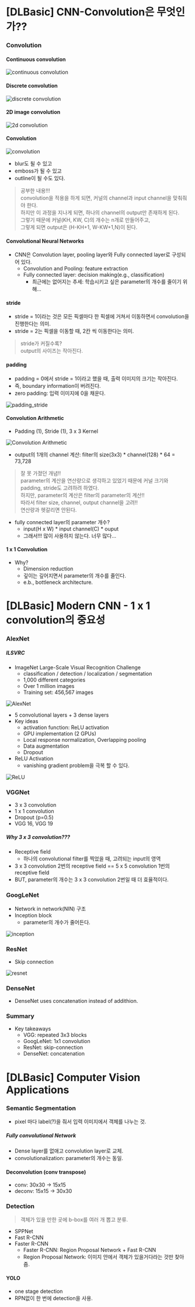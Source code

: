 # [DLBasic] CNN-Convolution은 무엇인가??
### Convolution
#### Continuous convolution
![continuous convolution](./image/1.JPG)<br>
#### Discrete convolution
![discrete convolution](./image/2.JPG)<br>
#### 2D image convolution
![2d convolution](./image/3.JPG)<br>

#### Convolution
![convolution](./image/4.JPG)<br>
- blur도 될 수 있고
- emboss가 될 수 있고
- outline이 될 수도 있다.
> 공부한 내용!!!<br>
> convolution을 적용을 하게 되면, 커널의 channel과 input channel을 맞춰줘야 한다.<br>
> 하지만 이 과정을 지나게 되면, 하나의 channel의 output만 존재하게 된다.<br>
> 그렇기 때문에 커널(KH, KW, C)의 개수는 n개로 만들어주고,<br>
> 그렇게 되면 output은 (H-KH+1, W-KW+1,N)이 된다.

#### Convolutional Neural Networks
- CNN은 Convolution layer, pooling layer와 Fully connected layer로 구성되어 있다.
	- Convolution and Pooling: feature extraction
	- Fully connected layer: decision making(e.g., classification)
		- 최근에는 없어지는 추세: 학습시키고 싶은 parameter의 개수를 줄이기 위해...

#### stride
- stride = 1이라는 것은 모든 픽셀마다 한 픽셀에 거쳐서 이동하면서 convolution을 진행한다는 의미.
- stride = 2는 픽셀을 이동할 때, 2칸 씩 이동한다는 의미.
> stride가 커질수록?<br>
> output의 사이즈는 작아진다.
#### padding
- padding = 0에서 stride = 1이라고 했을 때, 출력 이미지의 크기는 작아진다.
- 즉, boundary information이 버려진다.
- zero padding: 입력 이미지에 0을 채운다.

![padding_stride](./image/5.JPG)<br>

#### Convolution Arithmetic
- Padding (1), Stride (1), 3 x 3 Kernel

![Convolution Arithmetic](./image/6.JPG)<br>

- output의 1개의 channel 계산: filter의 size(3x3) * channel(128) * 64 = 73,728

> 잘 못 가졌던 개념!!<br>
> parameter의 계산을 연산량으로 생각하고 있었기 때문에 커널 크기와 padding, stride도 고려하려 하였다.<br>
> 하지만, parameter의 계산은 filter의 parameter의 계산!!<br>
> 따라서 filter size, channel, output channel을 고려!!<br>
> 연산량과 헷갈리면 안된다.
- fully connected layer의 parameter 개수?
	- input(H x W) * input channel(C) * ouput
	- 그래서!!! 많이 사용하지 않는다. 너무 많다...

#### 1 x 1 Convolution
- Why?
	- Dimension reduction
	- 깊이는 깊어지면서 parameter의 개수를 줄인다.
	- e.b., bottleneck architecture.

# [DLBasic] Modern CNN - 1 x 1 convolution의 중요성
### AlexNet
##### ILSVRC
- ImageNet Large-Scale Visual Recognition Challenge
	- classification / detection / localization / segmentation
	- 1,000 different categories
	- Over 1 million images
	- Training set: 456,567 images<br>

![AlexNet](./image/7.JPG)<br>
- 5 convolutional layers + 3 dense layers
- Key ideas
	- activation function: ReLU activation
	- GPU implementation (2 GPUs)
	- Local response normalization, Overlapping pooling
	- Data augmentation
	- Dropout
- ReLU Activation
	- vanishing gradient problem을 극복 할 수 있다.

![ReLU](./image/8.JPG)<br>

### VGGNet
- 3 x 3 convolution
- 1 x 1 convolution
- Dropout (p=0.5)
- VGG 16, VGG 19
##### Why 3 x 3 convolution???
- Receptive field
	- 하나의 convolutional filter를 찍었을 때, 고려되는 input의 영역
- 3 x 3 convolution 2번의 receptive field == 5 x 5 convolution 1번의 receptive field
- BUT, parameter의 개수는 3 x 3 convolution 2번일 때 더 효율적이다.

### GoogLeNet
- Network in network(NIN) 구조
- Inception block
	- parameter의 개수가 줄어든다.

![inception](./image/9.JPG)<br>

### ResNet
- Skip connection

![resnet](./image/10.JPG)<br>

### DenseNet
- DenseNet uses concatenation instead of addithion.

### Summary
- Key takeaways
	- VGG: repeated 3x3 blocks
	- GoogLeNet: 1x1 convolution
	- ResNet: skip-connection
	- DenseNet: concatenation

# [DLBasic] Computer Vision Applications
### Semantic Segmentation
- pixel 마다 label(?)을 줘서 입력 이미지에서 객체를 나누는 것.
##### Fully convolutional Network
- Dense layer를 없애고 convolution layer로 교체.
- convolutionalization: parameter의 개수는 동일.
#### Deconvolution (conv transpose)
- conv: 30x30 -> 15x15
- deconv: 15x15 -> 30x30
### Detection
> 객체가 있을 만한 곳에 b-box를 여러 개 뽑고 분류.
- SPPNet
- Fast R-CNN
- Faster R-CNN
	- Faster R-CNN: Region Proposal Network + Fast R-CNN
	- Region Proposal Network: 이미지 안에서 객체가 있을거다라는 것만 찾아줌.
#### YOLO
- one stage detection
- RPN없이 한 번에 detection을 사용.